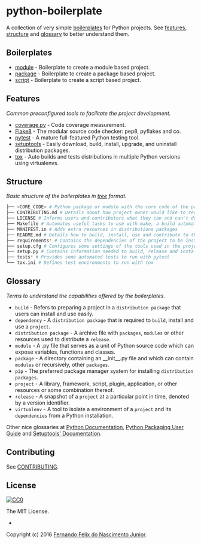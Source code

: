 # python-boilerplate

A collection of very simple [boilerplates](#boilerplates) for Python projects. See [features](#features), [structure](#structure) and [glossary](#glossary) to better understand them.

## Boilerplates

* [module](https://github.com/fernandojunior/python-boilerplate-module) - Boilerplate to create a module based project.
* [package](https://github.com/fernandojunior/python-boilerplate-package) - Boilerplate to create a package based project.
* [script](https://github.com/fernandojunior/python-boilerplate-script) - Boilerplate to create a script based project.

## Features
*Common preconfigured tools to facilitate the project development.*

* [coverage.py](https://coverage.readthedocs.org/) - Code coverage measurement.
* [Flake8](https://flake8.readthedocs.org/) - The modular source code checker: pep8, pyflakes and co.
* [pytest](http://pytest.org/) - A mature full-featured Python testing tool.
* [setuptools](https://pythonhosted.org/setuptools/setuptools.html) - Easily download, build, install, upgrade, and uninstall distribution packages.
* [tox](https://tox.readthedocs.org/) - Auto builds and tests distributions in multiple Python versions using virtualenvs.

## Structure
*Basic structure of the boilerplates in [tree](http://stackoverflow.com/questions/3455625/linux-command-to-print-directory-structure-in-the-form-of-a-tree) format.*

```sh
├── <CORE_CODE> # Python package or module with the core code of the project.
├── CONTRIBUTING.md # Details about how project owner would like to receive contributions
├── LICENSE # Informs users and contributors what they can and can't do with the project
├── Makefile # Automates useful tasks to use with make, a build automation tool
├── MANIFEST.in # Adds extra resources in distributions packages
├── README.md # Details how to build, install, use and contribute to the project
├── requirements* # Contains the dependencies of the project to be installed using pip
├── setup.cfg # Configures some settings of the tools used in the project
├── setup.py # Contains information needed to build, release and install distributions
├── tests* # Provides some automated tests to run with pytest
└── tox.ini # Defines test environments to run with tox
```

## Glossary
*Terms to understand the capabilities offered by the boilerplates.*

* `build` - Refers to preparing a project in a `distribution package` that users can install and use easily.
* `dependency` - A `distribution package` that is required to `build`, install and use a `project`.
* `distribution package` - A archive file with `packages`, `modules` or other resources used to distribute a `release`.
* `module` - A .py file that serves as a unit of Python source code which can expose variables, functions and classes.
* `package` - A directory containing an \_\_init\_\_.py file and which can contain `modules` or recursively, other `packages`.
* `pip` - The preferred package manager system for installing `distribution packages`.
* `project` - A library, framework, script, plugin, application, or other resources or some combination thereof.
* `release` - A snapshot of a `project` at a particular point in time, denoted by a version identifier.
* `virtualenv` - A tool to isolate a environment of a `project` and its `dependencies` from a Python installation.

Other nice glossaries at [Python Documentation](https://docs.python.org/3/glossary.html), [Python Packaging User Guide](https://python-packaging-user-guide.readthedocs.org/en/latest/glossary/) and [Setuptools' Documentation](http://pythonhosted.org/setuptools/pkg_resources.html).

## Contributing

See [CONTRIBUTING](/CONTRIBUTING.md).

## License

[![CC0](https://i.creativecommons.org/l/by-nc-sa/4.0/88x31.png)](https://creativecommons.org/licenses/by-nc-sa/4.0/)

The MIT License.

-

Copyright (c) 2016 [Fernando Felix do Nascimento Junior](https://github.com/fernandojunior/).
